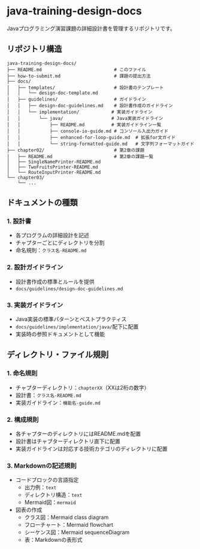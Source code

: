 # java-training-design-docs

Javaプログラミング演習課題の詳細設計書を管理するリポジトリです。

## リポジトリ構造

```text
java-training-design-docs/
├── README.md                           # このファイル
├── how-to-submit.md                    # 課題の提出方法
├── docs/
│   ├── templates/                      # 設計書のテンプレート
│   │   └── design-doc-template.md
│   ├── guidelines/                     # ガイドライン
│   │   ├── design-doc-guidelines.md    # 設計書作成のガイドライン
│   │   └── implementation/            # 実装ガイドライン
│   │       └── java/                  # Java実装ガイドライン
│   │           ├── README.md          # 実装ガイドライン一覧
│   │           ├── console-io-guide.md # コンソール入出力ガイド
│   │           ├── enhanced-for-loop-guide.md  # 拡張for文ガイド
│   │           └── string-formatted-guide.md   # 文字列フォーマットガイド
├── chapter02/                          # 第2章の課題
│   ├── README.md                       # 第2章の課題一覧
│   ├── SingleNamePrinter-README.md    
│   ├── TwoFruitsPrinter-README.md
│   └── RouteInputPrinter-README.md
└── chapter03/
    └── ...
```

## ドキュメントの種類

### 1. 設計書

- 各プログラムの詳細設計を記述
- チャプターごとにディレクトリを分割
- 命名規則：`クラス名-README.md`

### 2. 設計ガイドライン

- 設計書作成の標準とルールを提供
- `docs/guidelines/design-doc-guidelines.md`

### 3. 実装ガイドライン

- Java実装の標準パターンとベストプラクティス
- `docs/guidelines/implementation/java/`配下に配置
- 実装時の参照ドキュメントとして機能

## ディレクトリ・ファイル規則

### 1. 命名規則

- チャプターディレクトリ：`chapterXX`（XXは2桁の数字）
- 設計書：`クラス名-README.md`
- 実装ガイドライン：`機能名-guide.md`

### 2. 構成規則

- 各チャプターのディレクトリにはREADME.mdを配置
- 設計書はチャプターディレクトリ直下に配置
- 実装ガイドラインは対応する技術カテゴリのディレクトリに配置

### 3. Markdownの記述規則

- コードブロックの言語指定
  - 出力例：`text`
  - ディレクトリ構造：`text`
  - Mermaid図：`mermaid`
- 図表の作成
  - クラス図：Mermaid class diagram
  - フローチャート：Mermaid flowchart
  - シーケンス図：Mermaid sequenceDiagram
  - 表：Markdownの表形式
